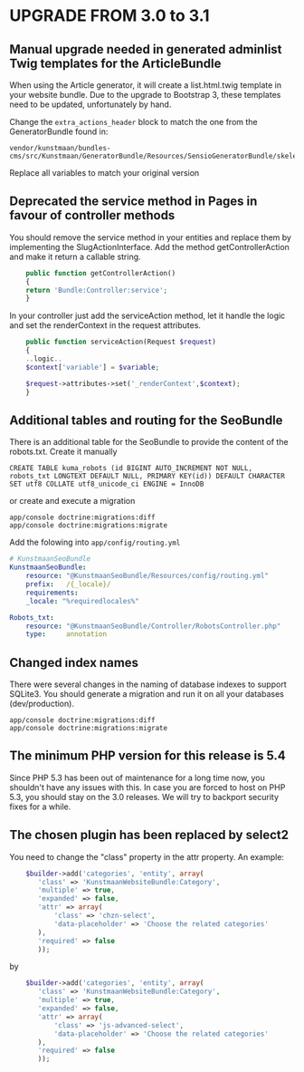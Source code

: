 # UPGRADE FROM 3.0 to 3.1

## Manual upgrade needed in generated adminlist Twig templates for the ArticleBundle

When using the Article generator, it will create a list.html.twig template in your website bundle. Due to the upgrade to Bootstrap 3, these templates need to be updated, unfortunately by hand.

Change the ```extra_actions_header``` block to match the one from the GeneratorBundle found in:

```
vendor/kunstmaan/bundles-cms/src/Kunstmaan/GeneratorBundle/Resources/SensioGeneratorBundle/skeleton/article/Resources/views/PageAdminList/list.html.twig
```

Replace all variables to match your original version

## Deprecated the service method in Pages in favour of controller methods

You should remove the service method in your entities and replace them by implementing the SlugActionInterface. Add the method getControllerAction and make it return a callable string.

```php
    public function getControllerAction()
    {
	return 'Bundle:Controller:service';
    }
```

In your controller just add the serviceAction method, let it handle the logic and set the renderContext in the request attributes.

```php
    public function serviceAction(Request $request)
    {
	..logic..
	$context['variable'] = $variable;

	$request->attributes->set('_renderContext',$context);
    }

```

## Additional tables and routing for the SeoBundle

There is an additional table for the SeoBundle to provide the content of the robots.txt. Create it manually

```
CREATE TABLE kuma_robots (id BIGINT AUTO_INCREMENT NOT NULL, robots_txt LONGTEXT DEFAULT NULL, PRIMARY KEY(id)) DEFAULT CHARACTER SET utf8 COLLATE utf8_unicode_ci ENGINE = InnoDB
```

or create and execute a migration

```
app/console doctrine:migrations:diff
app/console doctrine:migrations:migrate
```

Add the folowing into `app/config/routing.yml`

```yml
# KunstmaanSeoBundle
KunstmaanSeoBundle:
    resource: "@KunstmaanSeoBundle/Resources/config/routing.yml"
    prefix:   /{_locale}/
    requirements:
	_locale: "%requiredlocales%"

Robots_txt:
    resource: "@KunstmaanSeoBundle/Controller/RobotsController.php"
    type:     annotation
```


## Changed index names

There were several changes in the naming of database indexes to support SQLite3. You should generate a migration and run it on all your databases (dev/production).

```
app/console doctrine:migrations:diff
app/console doctrine:migrations:migrate
```

## The minimum PHP version for this release is 5.4

Since PHP 5.3 has been out of maintenance for a long time now, you shouldn't have any issues with this. In case you are forced to host on PHP 5.3, you should stay on the 3.0 releases. We will try to backport security fixes for a while.

## The chosen plugin has been replaced by select2

You need to change the "class" property in the attr property. An example:

```php
	$builder->add('categories', 'entity', array(
	   'class' => 'KunstmaanWebsiteBundle:Category',
	   'multiple' => true,
	   'expanded' => false,
	   'attr' => array(
	       'class' => 'chzn-select',
	       'data-placeholder' => 'Choose the related categories'
	   ),
	   'required' => false
       ));
```

by

```php
	$builder->add('categories', 'entity', array(
	   'class' => 'KunstmaanWebsiteBundle:Category',
	   'multiple' => true,
	   'expanded' => false,
	   'attr' => array(
	       'class' => 'js-advanced-select',
	       'data-placeholder' => 'Choose the related categories'
	   ),
	   'required' => false
       ));
```
